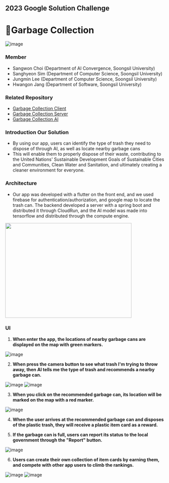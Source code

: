 
## 2023 Google Solution Challenge

# 🌿**Garbage Collection**

![image](https://user-images.githubusercontent.com/85864699/224559377-fffedc06-055c-45b8-b286-798e80cfc7ca.png)

### **Member**

- Sangwon Choi (Department of AI Convergence, Soongsil University)
- Sanghyeon Sim (Department of Computer Science, Soongsil University)
- Jungmin Lee (Department of Computer Science, Soongsil University)
- Hwangon Jang (Department of Software, Soongsil University)

### Related Repository

- [Garbage Collection Client](https://github.com/gdsc-ssu/garbage-collector-client)
- [Garbage Collection Server](https://github.com/gdsc-ssu/garbage-collector-back)
- [Garbage Collection AI](https://github.com/gdsc-ssu/garbage-collector-ai-server)

### Introduction Our Solution

- By using our app, users can identify the type of trash they need to dispose of through AI, as well as locate nearby garbage cans
- This will enable them to properly dispose of their waste, contributing to the United Nations' Sustainable Development Goals of Sustainable Cities and Communities, Clean Water and Sanitation, and ultimately creating a cleaner environment for everyone.

### Architecture

- Our app was developed with a flutter on the front end, and we used firebase for authentication/authorization, and google map to locate the trash can. The backend developed a server with a spring boot and distributed it through CloudRun, and the AI model was made into tensorflow and distributed through the compute engine.

<img src="https://user-images.githubusercontent.com/85864699/224559342-6ba5c332-b3d3-4e62-a56e-076328ffe65b.png" width="400" height="300"/>

### UI

1. **When enter the app, the locations of nearby garbage cans are displayed on the map with green markers.**

![image](https://user-images.githubusercontent.com/85864699/224559320-81c67ed9-051c-47cb-b54d-1bbec6918f39.png)

2. **When  press the camera button to see what trash I'm trying to throw away, then AI tells me the type of trash and recommends a nearby garbage can.**

![image](https://user-images.githubusercontent.com/85864699/224559338-64b18485-2574-456c-8e14-6a53e92d268d.png)
![image](https://user-images.githubusercontent.com/85864699/224559665-1163bafb-7446-48fe-bc61-a9a9d627e6a4.png)

3. **When you click on the recommended garbage can, its location will be marked on the map with a red marker.**

![image](https://user-images.githubusercontent.com/85864699/224559611-940f723b-13f9-4f5e-9ad7-889a1347b329.png)

4. **When the user arrives at the recommended garbage can and disposes of the plastic trash, they will receive a plastic item card as a reward.**

5. **If the garbage can is full, users can report its status to the local government through the "Report" button.**


![image](https://user-images.githubusercontent.com/85864699/224559615-084bbe49-cce3-41bd-8829-dfa673039465.png)

6. **Users can create their own collection of item cards by earning them, and compete with other app users to climb the rankings.**

![image](https://user-images.githubusercontent.com/85864699/224559622-445bc1d6-14d4-45fb-a8d6-c2826d3a3a24.png)
![image](https://user-images.githubusercontent.com/85864699/224559627-c686e92f-9bf5-4cbb-84b2-83273e2f1021.png)
